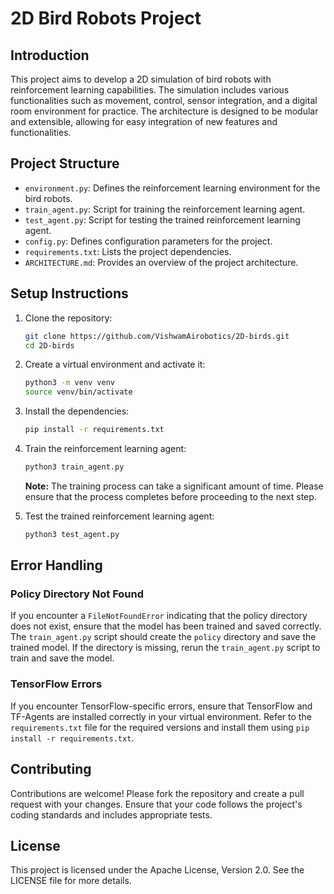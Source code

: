 # 2D Bird Robots Project

## Introduction
This project aims to develop a 2D simulation of bird robots with reinforcement learning capabilities. The simulation includes various functionalities such as movement, control, sensor integration, and a digital room environment for practice. The architecture is designed to be modular and extensible, allowing for easy integration of new features and functionalities.

## Project Structure
- `environment.py`: Defines the reinforcement learning environment for the bird robots.
- `train_agent.py`: Script for training the reinforcement learning agent.
- `test_agent.py`: Script for testing the trained reinforcement learning agent.
- `config.py`: Defines configuration parameters for the project.
- `requirements.txt`: Lists the project dependencies.
- `ARCHITECTURE.md`: Provides an overview of the project architecture.

## Setup Instructions
1. Clone the repository:
   ```bash
   git clone https://github.com/VishwamAirobotics/2D-birds.git
   cd 2D-birds
   ```

2. Create a virtual environment and activate it:
   ```bash
   python3 -m venv venv
   source venv/bin/activate
   ```

3. Install the dependencies:
   ```bash
   pip install -r requirements.txt
   ```

4. Train the reinforcement learning agent:
   ```bash
   python3 train_agent.py
   ```
   **Note:** The training process can take a significant amount of time. Please ensure that the process completes before proceeding to the next step.

5. Test the trained reinforcement learning agent:
   ```bash
   python3 test_agent.py
   ```

## Error Handling
### Policy Directory Not Found
If you encounter a `FileNotFoundError` indicating that the policy directory does not exist, ensure that the model has been trained and saved correctly. The `train_agent.py` script should create the `policy` directory and save the trained model. If the directory is missing, rerun the `train_agent.py` script to train and save the model.

### TensorFlow Errors
If you encounter TensorFlow-specific errors, ensure that TensorFlow and TF-Agents are installed correctly in your virtual environment. Refer to the `requirements.txt` file for the required versions and install them using `pip install -r requirements.txt`.

## Contributing
Contributions are welcome! Please fork the repository and create a pull request with your changes. Ensure that your code follows the project's coding standards and includes appropriate tests.

## License
This project is licensed under the Apache License, Version 2.0. See the LICENSE file for more details.
